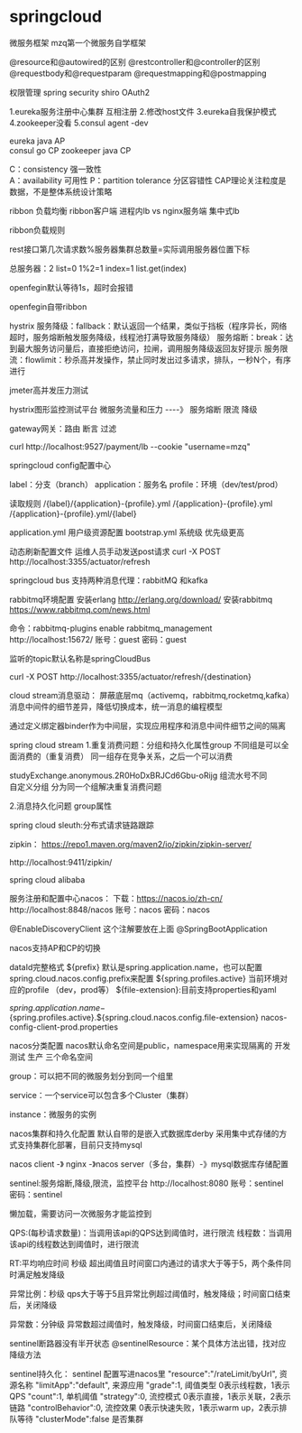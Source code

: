 # springcloud

微服务框架 mzq第一个微服务自学框架

@resource和@autowired的区别 @restcontroller和@controller的区别 @requestbody和@requestparam @requestmapping和@postmapping

权限管理 spring security shiro OAuth2

1.eureka服务注册中心集群 互相注册 2.修改host文件 3.eureka自我保护模式 4.zookeeper没看 5.consul agent -dev

eureka java AP  
consul go CP zookeeper java CP

C：consistency 强一致性  
A：availability 可用性 P：partition tolerance 分区容错性 CAP理论关注粒度是数据，不是整体系统设计策略

ribbon 负载均衡 ribbon客户端 进程内lb vs nginx服务端 集中式lb

ribbon负载规则

rest接口第几次请求数%服务器集群总数量=实际调用服务器位置下标

总服务器：2 list=0 1%2=1 index=1 list.get(index)

openfegin默认等待1s，超时会报错

openfegin自带ribbon

hystrix 服务降级：fallback：默认返回一个结果，类似于挡板（程序异长，网络超时，服务熔断触发服务降级，线程池打满导致服务降级） 服务熔断：break：达到最大服务访问量后，直接拒绝访问，拉闸，调用服务降级返回友好提示
服务限流：flowlimit：秒杀高并发操作，禁止同时发出过多请求，排队，一秒N个，有序进行

jmeter高并发压力测试

hystrix图形监控测试平台 微服务流量和压力 ----》 服务熔断 限流 降级

gateway网关：路由 断言 过滤

curl http://localhost:9527/payment/lb --cookie "username=mzq"

springcloud config配置中心

label：分支（branch） application：服务名 profile：环境（dev/test/prod）

读取规则 /{label}/{application}-{profile}.yml /{application}-{profile}.yml /{application}-{profile}.yml/{label}

application.yml 用户级资源配置 bootstrap.yml 系统级 优先级更高

动态刷新配置文件 运维人员手动发送post请求 curl -X POST http://localhost:3355/actuator/refresh

springcloud bus 支持两种消息代理：rabbitMQ 和kafka

rabbitmq环境配置 安装erlang   http://erlang.org/download/
安装rabbitmq   https://www.rabbitmq.com/news.html

命令：rabbitmq-plugins enable rabbitmq_management
http://localhost:15672/
账号：guest 密码：guest

监听的topic默认名称是springCloudBus

curl -X POST http://localhost:3355/actuator/refresh/{destination}

cloud stream消息驱动： 屏蔽底层mq（activemq，rabbitmq,rocketmq,kafka）消息中间件的细节差异，降低切换成本，统一消息的编程模型

通过定义绑定器binder作为中间层，实现应用程序和消息中间件细节之间的隔离

spring cloud stream 1.重复消费问题：分组和持久化属性group 不同组是可以全面消费的（重复消费） 同一组存在竞争关系，之后一个可以消费

studyExchange.anonymous.2R0HoDxBRJCd6Gbu-oRijg 组流水号不同  
自定义分组 分为同一个组解决重复消费问题

2.消息持久化问题 group属性

spring cloud sleuth:分布式请求链路跟踪

zipkin：  https://repo1.maven.org/maven2/io/zipkin/zipkin-server/

http://localhost:9411/zipkin/

spring cloud alibaba

服务注册和配置中心nacos： 下载：https://nacos.io/zh-cn/
http://localhost:8848/nacos
账号：nacos 密码：nacos

@EnableDiscoveryClient 这个注解要放在上面 @SpringBootApplication

nacos支持AP和CP的切换

dataId完整格式 ${prefix} 默认是spring.application.name，也可以配置spring.cloud.nacos.config.prefix来配置 ${spring.profiles.active}
当前环境对应的profile （dev，prod等） ${file-extension}:目前支持properties和yaml

${spring.application.name}-${spring.profiles.active}.${spring.cloud.nacos.config.file-extension}
nacos-config-client-prod.properties

nacos分类配置 nacos默认命名空间是public，namespace用来实现隔离的 开发 测试 生产 三个命名空间

group：可以把不同的微服务划分到同一个组里

service：一个service可以包含多个Cluster（集群）

instance：微服务的实例

nacos集群和持久化配置 默认自带的是嵌入式数据库derby 采用集中式存储的方式支持集群化部署，目前只支持mysql

nacos client -》 nginx -》nacos server（多台，集群）-》mysql数据库存储配置

sentinel:服务熔断,降级,限流，监控平台
http://localhost:8080
账号：sentinel 密码：sentinel

懒加载，需要访问一次微服务才能监控到

QPS:(每秒请求数量)：当调用该api的QPS达到阈值时，进行限流 线程数：当调用该api的线程数达到阈值时，进行限流

RT:平均响应时间 秒级 超出阈值且时间窗口内通过的请求大于等于5，两个条件同时满足触发降级

异常比例：秒级 qps大于等于5且异常比例超过阈值时，触发降级；时间窗口结束后，关闭降级

异常数：分钟级 异常数超过阈值时，触发降级，时间窗口结束后，关闭降级

sentinel断路器没有半开状态 @sentinelResource：某个具体方法出错，找对应降级方法

sentinel持久化： sentinel 配置写进nacos里
"resource":"/rateLimit/byUrl", 资源名称
"limitApp":"default", 来源应用
"grade":1, 阈值类型 0表示线程数，1表示QPS
"count":1, 单机阈值
"strategy":0, 流控模式 0表示直接，1表示关联，2表示链路
"controlBehavior":0, 流控效果 0表示快速失败，1表示warm up，2表示排队等待
"clusterMode":false 是否集群
